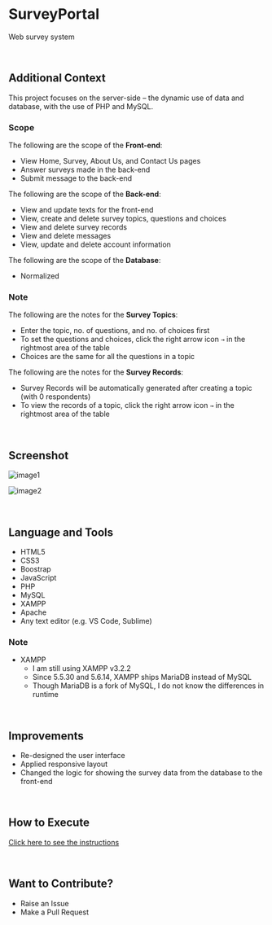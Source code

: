 # SurveyPortal

Web survey system

<br>

## Additional Context

This project focuses on the server-side – the dynamic use of data and database, with the use of PHP and MySQL.

### Scope

The following are the scope of the **Front-end**:
- View Home, Survey, About Us, and Contact Us pages
- Answer surveys made in the back-end
- Submit message to the back-end

The following are the scope of the **Back-end**:
- View and update texts for the front-end
- View, create and delete survey topics, questions and choices
- View and delete survey records
- View and delete messages
- View, update and delete account information

The following are the scope of the **Database**:
- Normalized

### Note

The following are the notes for the **Survey Topics**:
- Enter the topic, no. of questions, and no. of choices first
- To set the questions and choices, click the right arrow icon `→` in the rightmost area of the table
- Choices are the same for all the questions in a topic

The following are the notes for the **Survey Records**:
- Survey Records will be automatically generated after creating a topic (with 0 respondents)
- To view the records of a topic, click the right arrow icon `→` in the rightmost area of the table

<br>

## Screenshot

![image1](https://user-images.githubusercontent.com/84888155/126061528-10a5d862-def0-48f3-bba3-0897e6c90c46.png)

![image2](https://user-images.githubusercontent.com/84888155/126061555-3b3e3b09-066b-45b0-8f43-7ef7ccecc75a.PNG)

<br>

## Language and Tools

- HTML5
- CSS3
- Boostrap
- JavaScript
- PHP
- MySQL
- XAMPP
- Apache
- Any text editor (e.g. VS Code, Sublime)

### Note

- XAMPP
	- I am still using XAMPP v3.2.2
	- Since 5.5.30 and 5.6.14, XAMPP ships MariaDB instead of MySQL
	- Though MariaDB is a fork of MySQL, I do not know the differences in runtime

<br>

## Improvements

- Re-designed the user interface
- Applied responsive layout
- Changed the logic for showing the survey data from the database to the front-end

<br>

## How to Execute

[Click here to see the instructions](https://github.com/rynrsts/SurveyPortal/blob/main/EXECUTE.md)

<br>

## Want to Contribute?

- Raise an Issue
- Make a Pull Request
